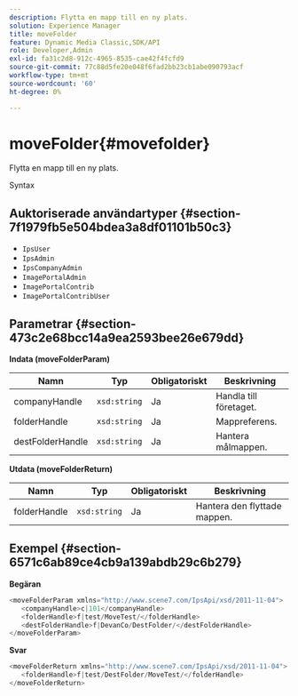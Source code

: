 ```yaml
---
description: Flytta en mapp till en ny plats.
solution: Experience Manager
title: moveFolder
feature: Dynamic Media Classic,SDK/API
role: Developer,Admin
exl-id: fa31c2d8-912c-4965-8535-cae42f4fcfd9
source-git-commit: 77c88d5fe20e048f6fad2bb23cb1abe090793acf
workflow-type: tm+mt
source-wordcount: '60'
ht-degree: 0%

---
```


# moveFolder{#movefolder}

Flytta en mapp till en ny plats.

Syntax

## Auktoriserade användartyper {#section-7f1979fb5e504bdea3a8df01101b50c3}

* `IpsUser`
* `IpsAdmin`
* `IpsCompanyAdmin`
* `ImagePortalAdmin`
* `ImagePortalContrib`
* `ImagePortalContribUser`

## Parametrar {#section-473c2e68bcc14a9ea2593bee26e679dd}

**Indata (moveFolderParam)**

| Namn | Typ | Obligatoriskt | Beskrivning |
|---|---|---|---|
| companyHandle | `xsd:string` | Ja | Handla till företaget. |
| folderHandle | `xsd:string` | Ja | Mappreferens. |
| destFolderHandle | `xsd:string` | Ja | Hantera målmappen. |

**Utdata (moveFolderReturn)**

| Namn | Typ | Obligatoriskt | Beskrivning |
|---|---|---|---|
| folderHandle | `xsd:string` | Ja | Hantera den flyttade mappen. |

## Exempel {#section-6571c6ab89ce4cb9a139abdb29c6b279}

**Begäran**

```java
<moveFolderParam xmlns="http://www.scene7.com/IpsApi/xsd/2011-11-04">
   <companyHandle>c|101</companyHandle>
   <folderHandle>f|test/MoveTest/</folderHandle>
   <destFolderHandle>f|DevanCo/DestFolder/</destFolderHandle>
</moveFolderParam>
```

**Svar**

```java
<moveFolderReturn xmlns="http://www.scene7.com/IpsApi/xsd/2011-11-04">
   <folderHandle>f|test/DestFolder/MoveTest/</folderHandle>
</moveFolderReturn>
```
